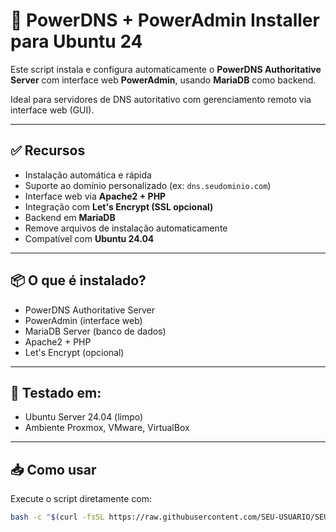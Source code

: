 # 🚀 PowerDNS + PowerAdmin Installer para Ubuntu 24

Este script instala e configura automaticamente o **PowerDNS Authoritative Server** com interface web **PowerAdmin**, usando **MariaDB** como backend.

Ideal para servidores de DNS autoritativo com gerenciamento remoto via interface web (GUI).

---

## ✅ Recursos

- Instalação automática e rápida
- Suporte ao domínio personalizado (ex: `dns.seudominio.com`)
- Interface web via **Apache2 + PHP**
- Integração com **Let's Encrypt (SSL opcional)**
- Backend em **MariaDB**
- Remove arquivos de instalação automaticamente
- Compatível com **Ubuntu 24.04**

---

## 📦 O que é instalado?

- PowerDNS Authoritative Server
- PowerAdmin (interface web)
- MariaDB Server (banco de dados)
- Apache2 + PHP
- Let's Encrypt (opcional)

---

## 🧪 Testado em:

- Ubuntu Server 24.04 (limpo)
- Ambiente Proxmox, VMware, VirtualBox

---

## 📥 Como usar

Execute o script diretamente com:

```bash
bash -c "$(curl -fsSL https://raw.githubusercontent.com/SEU-USUARIO/SEU-REPO/main/install-powerdns.sh)"
